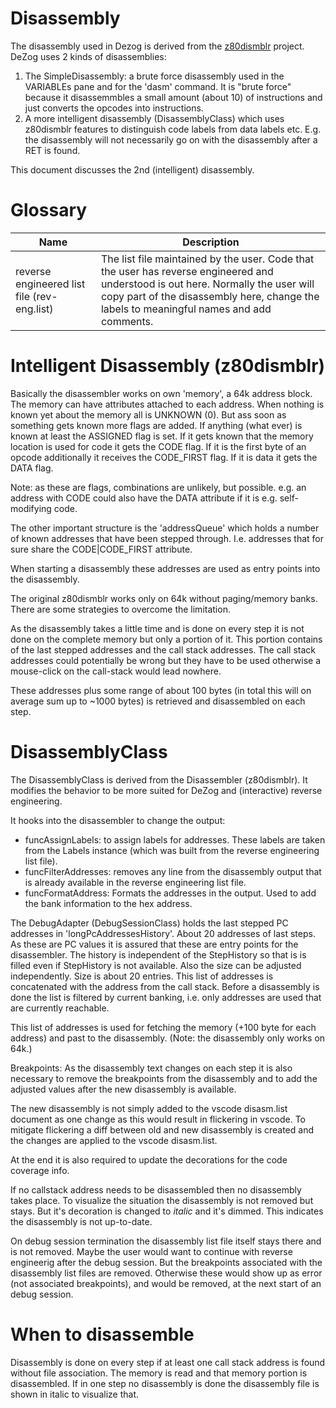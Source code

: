 # Disassembly

The disassembly used in Dezog is derived from the [z80dismblr](https://github.com/maziac/z80dismblr) project.
DeZog uses 2 kinds of disassemblies:
1. The SimpleDisassembly: a brute force disassembly used in the VARIABLEs pane and for the 'dasm' command.
It is "brute force" because it disassemmbles a small amount (about 10) of instructions and just converts the opcodes into instructions.
2. A more intelligent disassembly (DisassemblyClass) which uses z80dismblr features to distinguish code labels from data labels etc. E.g. the disassembly will not necessarily go on with the disassembly after a RET is found.

This document discusses the 2nd (intelligent) disassembly.

# Glossary

| Name | Description |
|------|-------------|
| reverse engineered list file (rev-eng.list)| The list file maintained by the user. Code that the user has reverse engineered and understood is out here. Normally the user will copy part of the disassembly here, change the labels to meaningful names and add comments. |


# Intelligent Disassembly (z80dismblr)

Basically the disassembler works on own 'memory', a 64k address block.
The memory can have attributes attached to each address.
When nothing is known yet about the memory all is UNKNOWN (0).
But ass soon as something gets known more flags are added.
If anything (what ever) is known at least the ASSIGNED flag is set.
If it gets known that the memory location is used for code it gets the CODE flag.
If it is the first byte of an opcode additionally it receives the CODE_FIRST flag.
If it is data it gets the DATA flag.

Note: as these are flags, combinations are unlikely, but possible. e.g. an address with CODE could also have the DATA attribute if it is e.g. self-modifying code.

The other important structure is the 'addressQueue' which holds a number of known addresses that have been stepped through. I.e. addresses that for sure share the CODE|CODE_FIRST attribute.

When starting a disassembly these addresses are used as entry points into the disassembly.

The original z80dismblr works only on 64k without paging/memory banks.
There are some strategies to overcome the limitation.

As the disassembly takes a little time and is done on every step it is not done on the complete memory but only a portion of it.
This portion contains of the last stepped addresses and the call stack addresses.
The call stack addresses could potentially be wrong but they have to be used otherwise a mouse-click on the call-stack would lead nowhere.

These addresses plus some range of about 100 bytes (in total this will on average sum up to ~1000 bytes) is retrieved and disassembled on each step.


# DisassemblyClass

The DisassemblyClass is derived from the Disassembler (z80dismblr).
It modifies the behavior to be more suited for DeZog and (interactive) reverse engineering.

It hooks into the disassembler to change the output:
- funcAssignLabels: to assign labels for addresses. These labels are taken from the Labels instance (which was built from the reverse engineering list file).
- funcFilterAddresses: removes any line from the disassembly output that is already available in the  reverse engineering list file.
- funcFormatAddress: Formats the addresses in the output. Used to add the bank information to the hex address.

The DebugAdapter (DebugSessionClass) holds the last stepped PC addresses in 'longPcAddressesHistory'.
About 20 addresses of last steps. As these are PC values it is assured that these are entry points for the disassembler.
The history is independent of the StepHistory so that is is filled even if StepHistory is not available.
Also the size can be adjusted independently.
Size is about 20 entries.
This list of addresses is concatenated with the address from the call stack.
Before a disassembly is done the list is filtered by current banking, i.e. only addresses are used that are currently reachable.

This list of addresses is used for fetching the memory (+100 byte for each address) and past to the disassembly. (Note: the disassembly only works on 64k.)

Breakpoints:
As the disassembly text changes on each step it is also necessary to remove the breakpoints from the disassembly and to add the adjusted values after the new disassembly is available.

The new disassembly is not simply added to the vscode disasm.list document as one change as this would result in flickering in vscode.
To mitigate flickering a diff between old and new disassembly is created and the changes are applied to the vscode disasm.list.

At the end it is also required to update the decorations for the code coverage info.

If no callstack address needs to be disassembled then no disassembly takes place.
To visualize the situation the disassembly is not removed but stays.
But it's decoration is changed to _italic_ and it's dimmed.
This indicates the disassembly is not up-to-date.

On debug session termination the disassembly list file itself stays there and is not removed. Maybe the user would want to continue with reverse engineerig after the debug session.
But the breakpoints associated with the disassembly list files are removed.
Otherwise these would show up as error (not associated breakpoints), and would be removed, at the next start of an debug session.



# When to disassemble

Disassembly is done on every step if at least one call stack address is found without file association.
The memory is read and that memory portion is disassembled.
If in one step no disassembly is done the disassembly file is shown in italic to visualize that.

